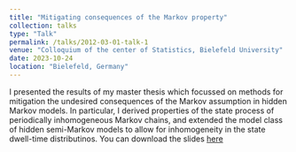 ```yaml
---
title: "Mitigating consequences of the Markov property"
collection: talks
type: "Talk"
permalink: /talks/2012-03-01-talk-1
venue: "Colloquium of the center of Statistics, Bielefeld University"
date: 2023-10-24
location: "Bielefeld, Germany"
---
```


I presented the results of my master thesis which focussed on methods for mitigation the undesired consequences of the Markov assumption in hidden Markov models. In particular, I derived properties of the state process of periodically inhomogeneous Markov chains, and extended the model class of hidden semi-Markov models to allow for inhomogeneity in the state dwell-time distributinos. You can download the slides [here](./files/slides_ZeSt.pdf)

